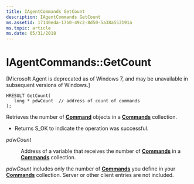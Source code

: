 ```yaml
---
title: IAgentCommands GetCount
description: IAgentCommands GetCount
ms.assetid: 17140eda-17b0-49c2-8d50-5a38a553191a
ms.topic: article
ms.date: 05/31/2018
---
```


# IAgentCommands::GetCount

\[Microsoft Agent is deprecated as of Windows 7, and may be unavailable in subsequent versions of Windows.\]

``` syntax
HRESULT GetCount(
   long * pdwCount  // address of count of commands
);                    
```

Retrieves the number of [**Command**](https://docs.microsoft.com/windows/desktop/lwef/the-command-object) objects in a [**Commands**](https://docs.microsoft.com/windows/desktop/lwef/the-commands-collection-object) collection.

-   Returns S\_OK to indicate the operation was successful.

<dl> <dt>

<span id="pdwCount"></span><span id="pdwcount"></span><span id="PDWCOUNT"></span>*pdwCount*
</dt> <dd>

Address of a variable that receives the number of [**Commands**](https://docs.microsoft.com/windows/desktop/lwef/the-command-object) in a [**Commands**](https://docs.microsoft.com/windows/desktop/lwef/the-commands-collection-object) collection.

</dd> </dl>

*pdwCount* includes only the number of [**Commands**](https://docs.microsoft.com/windows/desktop/lwef/the-command-object) you define in your [**Commands**](https://docs.microsoft.com/windows/desktop/lwef/the-commands-collection-object) collection. Server or other client entries are not included.

 

 




